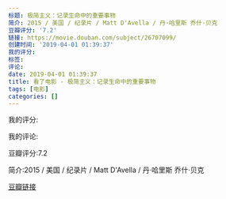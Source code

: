 ```yaml
---
标题: 极简主义：记录生命中的重要事物
简介: 2015 / 美国 / 纪录片 / Matt D'Avella / 丹·哈里斯 乔什·贝克
豆瓣评分: '7.2'
链接: https://movie.douban.com/subject/26707099/
创建时间: '2019-04-01 01:39:37'
我的评分:
标签:
评论:
date: 2019-04-01 01:39:37
title: 看了电影 - 极简主义：记录生命中的重要事物
tags: [电影]
categories: []
---
```


我的评分:

我的评论:

豆瓣评分:7.2

简介:2015 / 美国 / 纪录片 / Matt D'Avella / 丹·哈里斯 乔什·贝克

[豆瓣链接](https://movie.douban.com/subject/26707099/)

